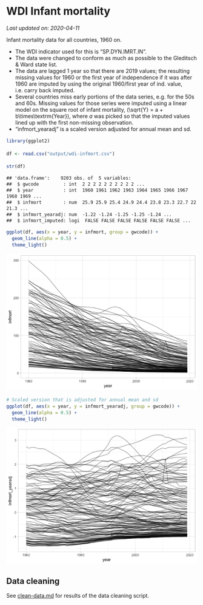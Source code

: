 WDI Infant mortality
================

*Last updated on: 2020-04-11*

Infant mortality data for all countries, 1960 on.

  - The WDI indicator used for this is “SP.DYN.IMRT.IN”.
  - The data were changed to conform as much as possible to the
    Gleditsch & Ward state list.
  - The data are lagged 1 year so that there are 2019 values; the
    resulting missing values for 1960 or the first year of independence
    if it was after 1960 are imputed by using the original 1960/first
    year of ind. value, i.e. carry back imputed.
  - Several countries miss early portions of the data series, e.g. for
    the 50s and 60s. Missing values for those series were imputed using
    a linear model on the square root of infant mortality,
    \(\sqrt{Y} = a + b\times\textrm{Year}\), where *a* was picked so
    that the imputed values lined up with the first non-missing
    observation.
  - “infmort\_yearadj” is a scaled version adjusted for annual mean and
    sd.

<!-- end list -->

``` r
library(ggplot2)

df <- read.csv("output/wdi-infmort.csv")

str(df)
```

    ## 'data.frame':    9203 obs. of  5 variables:
    ##  $ gwcode         : int  2 2 2 2 2 2 2 2 2 2 ...
    ##  $ year           : int  1960 1961 1962 1963 1964 1965 1966 1967 1968 1969 ...
    ##  $ infmort        : num  25.9 25.9 25.4 24.9 24.4 23.8 23.3 22.7 22 21.3 ...
    ##  $ infmort_yearadj: num  -1.22 -1.24 -1.25 -1.25 -1.24 ...
    ##  $ infmort_imputed: logi  FALSE FALSE FALSE FALSE FALSE FALSE ...

``` r
ggplot(df, aes(x = year, y = infmort, group = gwcode)) +
  geom_line(alpha = 0.5) +
  theme_light()
```

![](README_files/figure-gfm/unnamed-chunk-1-1.png)<!-- -->

``` r
# Scaled version that is adjusted for annual mean and sd
ggplot(df, aes(x = year, y = infmort_yearadj, group = gwcode)) +
  geom_line(alpha = 0.5) +
  theme_light()
```

![](README_files/figure-gfm/unnamed-chunk-1-2.png)<!-- -->

## Data cleaning

See [clean-data.md](clean-data.md) for results of the data cleaning
script.

